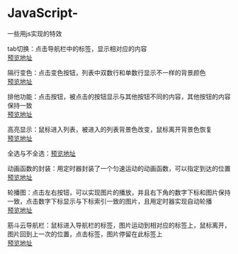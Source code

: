 # JavaScript-
一些用js实现的特效  

tab切换：点击导航栏中的标签，显示相对应的内容  
        <a href="https://xsh-sea.github.io/JavaScript-/tab切换.html">预览地址<a>  
  
隔行变色：点击变色按钮，列表中双数行和单数行显示不一样的背景颜色  
        <a href="https://xsh-sea.github.io/JavaScript-/隔行变色.html">预览地址<a>  
 
排他功能：点击按钮，被点击的按钮显示与其他按钮不同的内容，其他按钮的内容保持一致  
        <a href="https://xsh-sea.github.io/JavaScript-/排他功能.html">预览地址<a>  
  
高亮显示：鼠标进入列表，被进入的列表背景色改变，鼠标离开背景色恢复  
        <a href="https://xsh-sea.github.io/JavaScript-/高亮显示.html">预览地址<a>  
  
全选与不全选：<a href="https://xsh-sea.github.io/JavaScript-/全选与不全选.html">预览地址<a>  
  
动画函数的封装：用定时器封装了一个匀速运动的动画函数，可以指定到达的位置  
               <a href="https://xsh-sea.github.io/JavaScript-/动画函数的封装.html">预览地址<a>  
  
轮播图：点击左右按钮，可以实现图片的播放，并且右下角的数字下标和图片保持一致，点击数字下标显示与下标索引一致的图片，且用定时器实现自动轮播  
       <a href="https://xsh-sea.github.io/JavaScript-/轮播图.html">预览地址<a>  
  
筋斗云导航栏：鼠标进入导航栏的标签，图片运动到相对应的标签上，鼠标离开，图片回到上一次的位置，点击标签，图片停留在此标签上  
            <a href="https://xsh-sea.github.io/JavaScript-/筋斗云导航栏.html">预览地址<a> 
